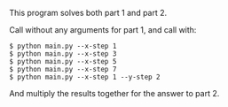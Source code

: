 This program solves both part 1 and part 2.

Call without any arguments for part 1, and call with:
```
$ python main.py --x-step 1
$ python main.py --x-step 3
$ python main.py --x-step 5
$ python main.py --x-step 7
$ python main.py --x-step 1 --y-step 2
```
And multiply the results together for the answer to part 2.
